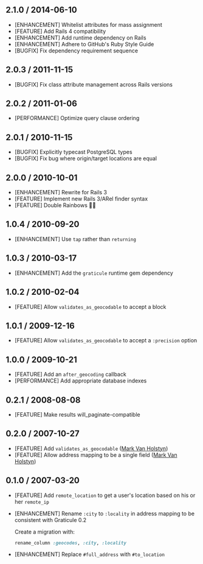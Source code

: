 ## 2.1.0 / 2014-06-10

* [ENHANCEMENT] Whitelist attributes for mass assignment
* [FEATURE] Add Rails 4 compatibility
* [ENHANCEMENT] Add runtime dependency on Rails
* [ENHANCEMENT] Adhere to GitHub's Ruby Style Guide
* [BUGFIX] Fix dependency requirement sequence

## 2.0.3 / 2011-11-15

* [BUGFIX] Fix class attribute management across Rails versions

## 2.0.2 / 2011-01-06

* [PERFORMANCE] Optimize query clause ordering

## 2.0.1 / 2010-11-15

* [BUGFIX] Explicitly typecast PostgreSQL types
* [BUGFIX] Fix bug where origin/target locations are equal

## 2.0.0 / 2010-10-01

* [ENHANCEMENT] Rewrite for Rails 3
* [FEATURE] Implement new Rails 3/ARel finder syntax
* [FEATURE] Double Rainbows 🌈🌈

## 1.0.4 / 2010-09-20

* [ENHANCEMENT] Use `tap` rather than `returning`

## 1.0.3 / 2010-03-17

* [ENHANCEMENT] Add the `graticule` runtime gem dependency

## 1.0.2 / 2010-02-04

* [FEATURE] Allow `validates_as_geocodable` to accept a block

## 1.0.1 / 2009-12-16

* [FEATURE] Allow `validates_as_geocodable` to accept a `:precision` option

## 1.0.0 / 2009-10-21

* [FEATURE] Add an `after_geocoding` callback
* [PERFORMANCE] Add appropriate database indexes

## 0.2.1 / 2008-08-08

* [FEATURE] Make results will_paginate-compatible

## 0.2.0 / 2007-10-27

* [FEATURE] Add `validates_as_geocodable` ([Mark Van Holstyn](https://github.com/mvanholstyn))
* [FEATURE] Allow address mapping to be a single field ([Mark Van Holstyn](https://github.com/mvanholstyn))

## 0.1.0 / 2007-03-20

* [FEATURE] Add `remote_location` to get a user's location based on his or her `remote_ip`
* [ENHANCEMENT] Rename `:city` to `:locality` in address mapping to be consistent with Graticule 0.2

  Create a migration with:

  ```ruby
  rename_column :geocodes, :city, :locality
  ```
* [ENHANCEMENT] Replace `#full_address` with `#to_location`
